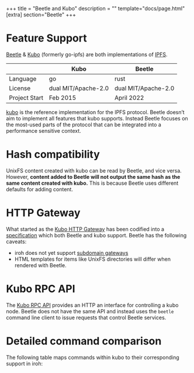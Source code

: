 +++
title = "Beetle and Kubo"
description = ""
template="docs/page.html"
[extra]
section="Beetle"
+++

# Feature Support

[Beetle](https://iroh.computer) & [Kubo](https://docs.ipfs.tech) (formerly go-ipfs) are both implementations of [IPFS](https://ipfs.io).

|  | Kubo | Beetle |
| --- | --- | --- |
| Language | go | rust |
| License | dual MIT/Apache-2.0 | dual MIT/Apache-2.0 |
| Project Start | Feb 2015 | April 2022 |

[kubo](https://github.com/ipfs/kubo) is the reference implementation for the IPFS protocol. Beetle doesn’t aim to implement all features that kubo supports. Instead Beetle focuses on the most-used parts of the protocol that can be integrated into a performance sensitive context.

# Hash compatibility

UnixFS content created with kubo can be read by Beetle, and vice versa. However, **content added to Beetle will not output the same hash as the same content created with kubo.** This is because Beetle uses different defaults for adding content.

# HTTP Gateway

What started as the [Kubo HTTP Gateway](https://docs.ipfs.tech/reference/http/gateway/) has been codified into a [specification](https://github.com/ipfs/specs/tree/main/http-gateways) which both Beetle and kubo support. Beetle has the following caveats:

- iroh does not yet support [subdomain gateways](https://github.com/ipfs/specs/blob/main/http-gateways/SUBDOMAIN_GATEWAY.md)
- HTML templates for items like UnixFS directories will differ when rendered with Beetle.

# Kubo RPC API

The [Kubo RPC API](https://docs.ipfs.tech/reference/kubo/rpc/) provides an HTTP an interface for controlling a kubo node. Beetle does not have the same API and instead uses the `beetle` command line client to issue requests that control Beetle services.

# Detailed command comparison

The following table maps commands within kubo to their corresponding support in iroh:

<div>
  <div id="commands_table"></div>
  <!-- <script type="text/javascript" src="/docs/iroh-and-kubo/d3.v3.min.js"></script> -->
  <script type="text/javascript" charset="utf-8">
    const csvFields = ["command name", "iroh support", "group", "description"]
    window.addEventListener("load", function() {
        d3.csv(
            "/docs/beetle/beetle-and-kubo/beetle-and-kubo.csv",
            (d) => csvFields.map((f) => d[f]),
        )
        .then((parsedCSV) => {
            var container = d3.select("#commands_table")
              .append("table")
              .selectAll("tr")
                  .data([csvFields].concat(parsedCSV)).enter()
                  .append("tr")
              .selectAll("td")
                  .data(function(d) { return d; }).enter()
                  .append("td")
                  .attr("class", function(d, i){
                      if (i === 1) {
                        switch (d) {
                          case "full":
                            return "support-full"
                          case "partial":
                            return "support-partial"
                          case "no":
                            return "support-none"
                        }
                      }
                      return ""
                  })
                  .text(function(d) { return d; });
        })
      });
  </script>
</div>